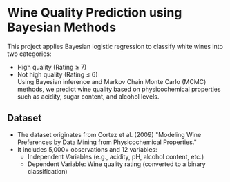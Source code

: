 # Wine Quality Prediction using Bayesian Methods
This project applies Bayesian logistic regression to classify white wines into two categories:
  + High quality (Rating ≥ 7)
  + Not high quality (Rating ≤ 6)\
Using Bayesian inference and Markov Chain Monte Carlo (MCMC) methods, we predict wine quality based on physicochemical properties such as acidity, sugar content, and alcohol levels.

## Dataset
- The dataset originates from Cortez et al. (2009) "Modeling Wine Preferences by Data Mining from Physicochemical Properties."
- It includes 5,000+ observations and 12 variables:
  + Independent Variables (e.g., acidity, pH, alcohol content, etc.)
  + Dependent Variable: Wine quality rating (converted to a binary classification)

